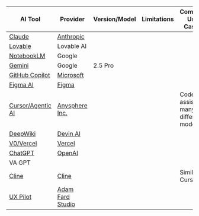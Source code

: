 | AI Tool         | Provider           | Version/Model      | Limitations | Common Use Cases                         |
|-----------------|-------------------|--------------------|-------------|------------------------------------------|
| [Claude](https://claude.ai/)          | [Anthropic](https://www.anthropic.com/)         |                    |             |                                          |
| [Lovable](https://lovable.dev/)         | Lovable AI        |                    |             |                                          |
| [NotebookLM](https://notebooklm.google/)      | Google            |                    |             |                                          |
| [Gemini](https://gemini.google.com/)          | Google            | 2.5 Pro            |             |                                          |
| [GitHub Copilot](https://github.com/features/copilot)  | [Microsoft](https://www.microsoft.com/)         |                    |             |                                          |
| [Figma AI](https://www.figma.com/ai/)        | [Figma](https://www.figma.com/)             |                    |             |                                          |
| [Cursor/Agentic AI](https://www.cursor.com/) | [Anysphere Inc.](https://anysphere.inc/)  |                    |             | Code assist - many different models      |
| [DeepWiki](https://deepwiki.org/)        | [Devin AI](https://devin.ai/)          |                    |             |                                          |
| [V0/Vercel](https://v0.dev/)       | [Vercel](https://vercel.com/)            |                    |             |                                          |
| [ChatGPT](https://chatgpt.com/)         | [OpenAI](https://openai.com/)            |                    |             |                                          |
| VA GPT          |                   |                    |             |                                          |
| [Cline](https://cline.bot/)           | [Cline](https://cline.bot/)             |                    |             | Similar to Cursor                        |
| [UX Pilot](https://uxpilot.ai/)        | [Adam Fard Studio](https://adamfard.com/)  |                    |             |                                          |
